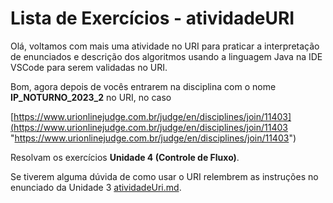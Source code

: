 # Lista de Exercícios - atividadeURI  

Olá, voltamos com mais uma atividade no URI para praticar a interpretação de enunciados e descrição dos algoritmos usando a linguagem Java na IDE VSCode para serem validadas no URI.  

Bom, agora depois de vocês entrarem na disciplina com o nome **IP_NOTURNO_2023_2** no URI, no caso  

<!-- [ ] INICIO atualizar - Link da Disciplina -->
[https://www.urionlinejudge.com.br/judge/en/disciplines/join/11403](<https://www.urionlinejudge.com.br/judge/en/disciplines/join/11403> "https://www.urionlinejudge.com.br/judge/en/disciplines/join/11403")  

Resolvam os exercícios **Unidade 4 (Controle de Fluxo)**.

Se tiverem alguma dúvida de como usar o URI relembrem as instruções no enunciado da Unidade 3 [atividadeUri.md](../Unidade3/atividadeUri.md "atividadeUri.md").  
